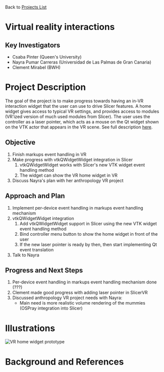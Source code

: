 Back to [Projects List](../../README.md#ProjectsList)

# Virtual reality interactions

## Key Investigators

- Csaba Pinter (Queen's University)
- Nayra Pumar Carreras (Universidad de Las Palmas de Gran Canaria)
- Clement Mirabel (BWH)

# Project Description

<!-- Add a short paragraph describing the project. -->
The goal of the project is to make progress towards having an in-VR interaction widget that the user can use to drive Slicer features. A home widget gives access to typical VR settings, and provides access to modules (VR'ized version of much used modules from Slicer). The user uses the controller as a laser pointer, which acts as a mouse on the Qt widget shown on the VTK actor that appears in the VR scene. See full description [here](https://github.com/KitwareMedical/SlicerVirtualReality/issues/43).

## Objective

<!-- Describe here WHAT you would like to achieve (what you will have as end result). -->

1. Finish markups event handling in VR
1. Make progress with vtkQWidgetWidget integration in Slicer
    1. vtkQWidgetWidget works with Slicer's new VTK widget event handling method
    1. The widget can show the VR home widget in VR
1. Discuss Nayra's plan with her anthropology VR project

## Approach and Plan

<!-- Describe here HOW you would like to achieve the objectives stated above. -->

1. Implement per-device event handling in markups event handling mechanism
1. vtkQWidgetWidget integration
    1. Add vtkQWidgetWidget support in Slicer using the new VTK widget event handling method
    1. Bind controller menu button to show the home widget in front of the user
    1. If the new laser pointer is ready by then, then start implementing Qt event translation
1. Talk to Nayra

## Progress and Next Steps

<!-- Update this section as you make progress, describing of what you have ACTUALLY DONE. If there are specific steps that you could not complete then you can describe them here, too. -->

1. Per-device event handling in markups event handling mechanism done (???)
1. Clement made good progress with adding laser pointer in SlicerVR
1. Discussed anthropology VR project needs with Nayra:
    * Main need is more realistic volume rendering of the mummies (OSPray integration into Slicer)

# Illustrations

<!-- Add pictures and links to videos that demonstrate what has been accomplished.
![Description of picture](Example2.jpg)
![Some more images](Example2.jpg)
-->
![VR home widget prototype](https://user-images.githubusercontent.com/46090514/59448974-2bdd0900-8dd4-11e9-9191-610cfb5253dd.gif)

# Background and References

<!-- If you developed any software, include link to the source code repository. If possible, also add links to sample data, and to any relevant publications. -->
